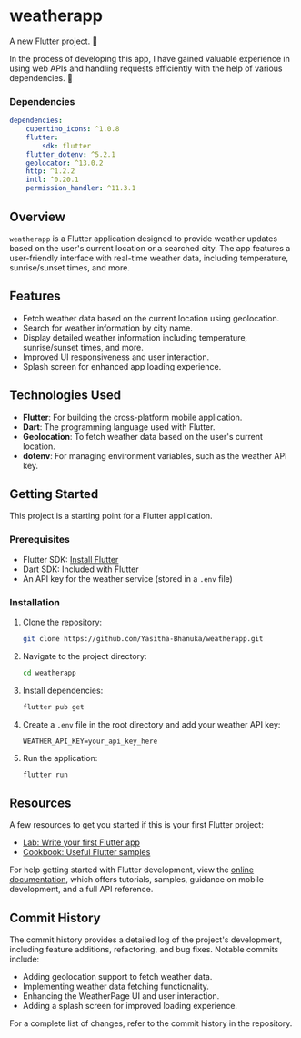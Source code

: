 # weatherapp

A new Flutter project. 🚀

In the process of developing this app, I have gained valuable experience in using web APIs and handling requests efficiently with the help of various dependencies. 📡

### Dependencies

```yaml
dependencies:
    cupertino_icons: ^1.0.8
    flutter:
        sdk: flutter
    flutter_dotenv: ^5.2.1
    geolocator: ^13.0.2
    http: ^1.2.2
    intl: ^0.20.1
    permission_handler: ^11.3.1
```

## Overview

`weatherapp` is a Flutter application designed to provide weather updates based on the user's current location or a searched city. The app features a user-friendly interface with real-time weather data, including temperature, sunrise/sunset times, and more.

## Features

- Fetch weather data based on the current location using geolocation.
- Search for weather information by city name.
- Display detailed weather information including temperature, sunrise/sunset times, and more.
- Improved UI responsiveness and user interaction.
- Splash screen for enhanced app loading experience.

## Technologies Used

- **Flutter**: For building the cross-platform mobile application.
- **Dart**: The programming language used with Flutter.
- **Geolocation**: To fetch weather data based on the user's current location.
- **dotenv**: For managing environment variables, such as the weather API key.

## Getting Started

This project is a starting point for a Flutter application.

### Prerequisites

- Flutter SDK: [Install Flutter](https://flutter.dev/docs/get-started/install)
- Dart SDK: Included with Flutter
- An API key for the weather service (stored in a `.env` file)

### Installation

1. Clone the repository:
    ```sh
    git clone https://github.com/Yasitha-Bhanuka/weatherapp.git
    ```
2. Navigate to the project directory:
    ```sh
    cd weatherapp
    ```
3. Install dependencies:
    ```sh
    flutter pub get
    ```
4. Create a `.env` file in the root directory and add your weather API key:
    ```env
    WEATHER_API_KEY=your_api_key_here
    ```
5. Run the application:
    ```sh
    flutter run
    ```

## Resources

A few resources to get you started if this is your first Flutter project:

- [Lab: Write your first Flutter app](https://docs.flutter.dev/get-started/codelab)
- [Cookbook: Useful Flutter samples](https://docs.flutter.dev/cookbook)

For help getting started with Flutter development, view the [online documentation](https://docs.flutter.dev/), which offers tutorials, samples, guidance on mobile development, and a full API reference.

## Commit History

The commit history provides a detailed log of the project's development, including feature additions, refactoring, and bug fixes. Notable commits include:

- Adding geolocation support to fetch weather data.
- Implementing weather data fetching functionality.
- Enhancing the WeatherPage UI and user interaction.
- Adding a splash screen for improved loading experience.

For a complete list of changes, refer to the commit history in the repository.

